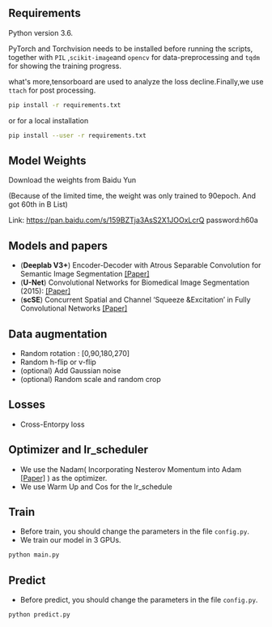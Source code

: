 ## Requirements
Python version 3.6.

PyTorch and Torchvision needs to be installed before running the scripts, together with `PIL` ,`scikit-image`and `opencv` for data-preprocessing and `tqdm` for showing the training progress. 

what's more,tensorboard are used to analyze the loss decline.Finally,we use `ttach` for post processing.
```bash
pip install -r requirements.txt
```
or for a local installation
```bash
pip install --user -r requirements.txt
```

## Model Weights
Download the weights from Baidu Yun

(Because of the limited time, the weight was only trained to 90epoch. And got 60th in B List)

Link:  https://pan.baidu.com/s/159BZTja3AsS2X1JOOxLcrQ   password:h60a


## Models and papers 
- (**Deeplab V3+**) Encoder-Decoder with Atrous Separable Convolution for Semantic Image Segmentation [[Paper]](https://arxiv.org/abs/1802.02611)
- (**U-Net**) Convolutional Networks for Biomedical Image Segmentation (2015): [[Paper]](https://arxiv.org/abs/1505.04597)
- (**scSE**) Concurrent Spatial and Channel ‘Squeeze &Excitation’ in Fully Convolutional Networks [[Paper]](https://arxiv.org/pdf/1803.02579)

##  Data augmentation
- Random rotation : [0,90,180,270]
- Random h-flip or v-flip
- (optional)  Add Gaussian noise
- (optional)  Random scale and random crop

## Losses
- Cross-Entorpy loss

## Optimizer and lr_scheduler
- We use the Nadam( Incorporating Nesterov Momentum into Adam [[Paper]](http://cs229.stanford.edu/proj2015/054_report.pdf) ) as the optimizer.
- We use Warm Up and Cos for the lr_schedule

## Train
- Before train, you should change the parameters in the file `config.py`.
- We train our model in 3 GPUs.
```bash
python main.py
```

## Predict
- Before predict, you should change the parameters in the file `config.py`.
```bash
python predict.py
```